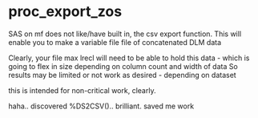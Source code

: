 # proc_export_zos

SAS on mf does not like/have built in, the csv export function.
This will enable you to make a variable file file of concatenated DLM data

Clearly, your file max lrecl will need to be able to hold this data - which is going to flex in size depending on column count and width of data
So results may be limited or not work as desired - depending on dataset

this is intended for non-critical work, clearly.


haha.. discovered %DS2CSV().. brilliant. saved me work
